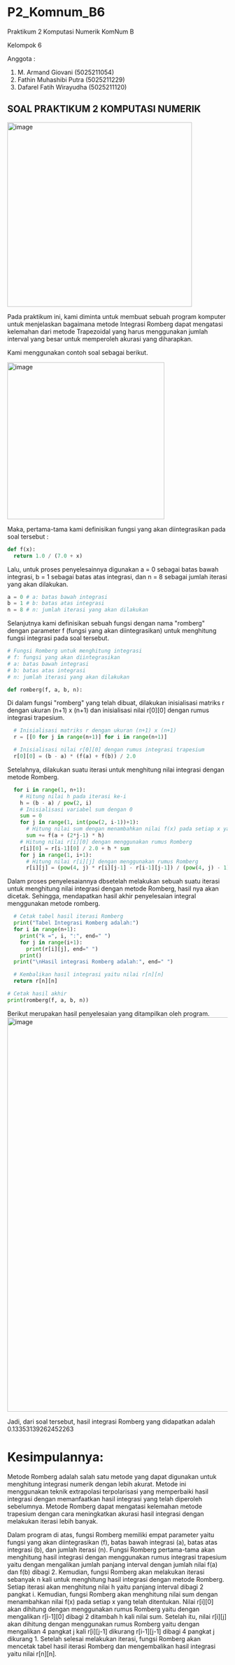 # P2_Komnum_B6
 
Praktikum 2 Komputasi Numerik
KomNum B
 
Kelompok  6

Anggota :
1.  M. Armand Giovani (5025211054)
2.  Fathin Muhashibi Putra (5025211229)
3.  Dafarel Fatih Wirayudha (5025211120)

## SOAL PRAKTIKUM 2 KOMPUTASI NUMERIK
<img width="422" alt="image" src="https://user-images.githubusercontent.com/103252800/208883533-65a60492-2f81-476f-ae14-a2cafe5dfa7f.png">

Pada praktikum ini, kami diminta untuk membuat sebuah program komputer untuk menjelaskan bagaimana metode Integrasi Romberg dapat mengatasi kelemahan dari metode Trapezoidal yang harus menggunakan jumlah interval yang besar untuk memperoleh akurasi yang diharapkan.

Kami menggunakan contoh soal sebagai berikut.

<img width="359" alt="image" src="https://user-images.githubusercontent.com/103252800/208886305-d55723fa-5502-4454-b224-fe42a6e50c38.png">

Maka, pertama-tama kami definisikan fungsi yang akan diintegrasikan pada soal tersebut :

```py
def f(x):
  return 1.0 / (7.0 + x)
```

Lalu, untuk proses penyelesainnya digunakan a = 0 sebagai batas bawah integrasi, b = 1  sebagai batas atas integrasi, dan n = 8 sebagai jumlah iterasi yang akan dilakukan.

```py
a = 0 # a: batas bawah integrasi
b = 1 # b: batas atas integrasi
n = 8 # n: jumlah iterasi yang akan dilakukan
```

Selanjutnya kami definisikan sebuah fungsi dengan nama "romberg" dengan parameter f (fungsi yang akan diintegrasikan) untuk menghitung fungsi integrasi pada soal tersebut. 

```py
# Fungsi Romberg untuk menghitung integrasi
# f: fungsi yang akan diintegrasikan
# a: batas bawah integrasi
# b: batas atas integrasi
# n: jumlah iterasi yang akan dilakukan

def romberg(f, a, b, n):
```

Di dalam fungsi "romberg" yang telah dibuat, dilakukan inisialisasi matriks r dengan ukuran (n+1) x (n+1)  dan inisialisasi nilai r[0][0] dengan rumus integrasi trapesium.

```py
  # Inisialisasi matriks r dengan ukuran (n+1) x (n+1)
  r = [[0 for j in range(n+1)] for i in range(n+1)]

  # Inisialisasi nilai r[0][0] dengan rumus integrasi trapesium
  r[0][0] = (b - a) * (f(a) + f(b)) / 2.0
```

Setelahnya, dilakukan suatu iterasi untuk menghitung nilai integrasi dengan metode Romberg.
```py
  for i in range(1, n+1):
    # Hitung nilai h pada iterasi ke-i
    h = (b - a) / pow(2, i)
    # Inisialisasi variabel sum dengan 0
    sum = 0
    for j in range(1, int(pow(2, i-1))+1):
      # Hitung nilai sum dengan menambahkan nilai f(x) pada setiap x yang telah ditentukan
      sum += f(a + (2*j-1) * h)
    # Hitung nilai r[i][0] dengan menggunakan rumus Romberg
    r[i][0] = r[i-1][0] / 2.0 + h * sum
    for j in range(1, i+1):
      # Hitung nilai r[i][j] dengan menggunakan rumus Romberg
      r[i][j] = (pow(4, j) * r[i][j-1] - r[i-1][j-1]) / (pow(4, j) - 1)
```

Dalam proses penyelesaiannya dbsetelah melakukan sebuah suatu iterasi untuk menghitung nilai integrasi dengan metode Romberg, hasil nya akan dicetak. Sehingga, mendapatkan hasil akhir penyelesaian integral menggunakan metode romberg. 

```py
  # Cetak tabel hasil iterasi Romberg
  print("Tabel Integrasi Romberg adalah:")
  for i in range(n+1):
    print("k =", i, ":", end=" ")
    for j in range(i+1):
      print(r[i][j], end=" ")
    print()
  print("\nHasil integrasi Romberg adalah:", end=" ")

  # Kembalikan hasil integrasi yaitu nilai r[n][n]
  return r[n][n]

# Cetak hasil akhir
print(romberg(f, a, b, n))
```

Berikut merupakan hasil penyelesaian yang ditampilkan oleh program.
<img width="902" alt="image" src="https://user-images.githubusercontent.com/103252800/208892807-86e43672-31b5-48a1-a72b-f18fbe9ebed6.png">

Jadi, dari soal tersebut, hasil integrasi Romberg yang didapatkan adalah 0.13353139262452263

# Kesimpulannya:
Metode Romberg adalah salah satu metode yang dapat digunakan untuk menghitung integrasi numerik dengan lebih akurat. Metode ini menggunakan teknik extrapolasi terpolarisasi yang memperbaiki hasil integrasi dengan memanfaatkan hasil integrasi yang telah diperoleh sebelumnya. Metode Romberg dapat mengatasi kelemahan metode
trapesium dengan cara meningkatkan akurasi hasil integrasi dengan melakukan iterasi lebih banyak.

Dalam program di atas, fungsi Romberg memiliki empat parameter yaitu fungsi yang akan diintegrasikan (f), batas bawah integrasi (a), batas atas integrasi (b), dan jumlah iterasi (n). Fungsi Romberg pertama-tama akan menghitung hasil integrasi dengan menggunakan rumus integrasi trapesium yaitu dengan mengalikan jumlah panjang interval dengan jumlah nilai f(a) dan f(b) dibagi 2. Kemudian, fungsi Romberg akan melakukan iterasi sebanyak n kali untuk menghitung hasil integrasi dengan metode Romberg. Setiap iterasi akan menghitung nilai h yaitu panjang interval dibagi 2 pangkat i. Kemudian, fungsi Romberg akan menghitung nilai sum dengan menambahkan nilai f(x) pada setiap x yang telah ditentukan. Nilai r[i][0] akan dihitung dengan menggunakan rumus Romberg yaitu dengan mengalikan r[i-1][0] dibagi 2 ditambah h kali nilai sum. Setelah itu, nilai r[i][j] akan dihitung dengan menggunakan rumus Romberg yaitu dengan mengalikan 4 pangkat j kali r[i][j-1] dikurang r[i-1][j-1] dibagi 4 pangkat j dikurang 1. Setelah selesai melakukan iterasi, fungsi Romberg akan mencetak tabel hasil iterasi Romberg dan mengembalikan hasil integrasi yaitu nilai r[n][n].










